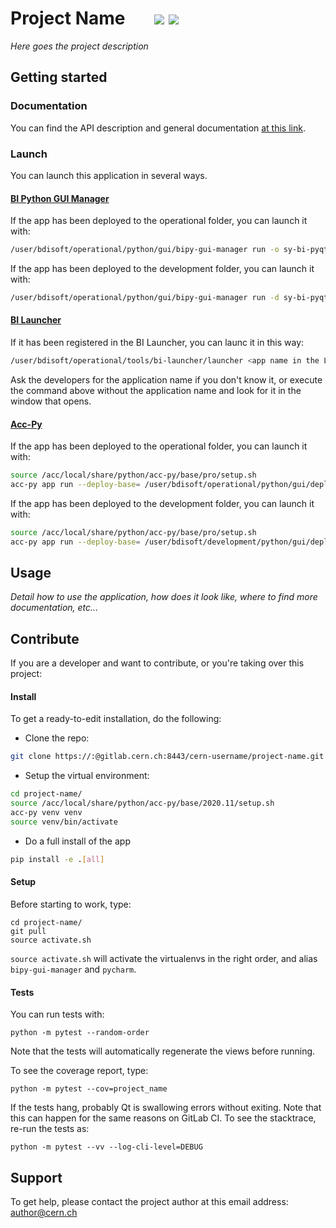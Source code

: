 # Project Name    &nbsp; &nbsp; &nbsp; ![](https://gitlab.cern.ch/gitlab-group/sy-bi-pyqt-template/badges/master/coverage.svg)  ![](https://gitlab.cern.ch/gitlab-group/sy-bi-pyqt-template/badges/master/pipeline.svg)

_Here goes the project description_

## Getting started

### Documentation

You can find the API description and general documentation [at this link](https://acc-py.web.cern.ch/gitlab/gitlab-group/sy-bi-pyqt-template).

### Launch

You can launch this application in several ways.

#### [BI Python GUI Manager](https://gitlab.cern.ch/bisw-python/bipy-gui-manager)

If the app has been deployed to the operational folder, you can launch it with:

```bash
/user/bdisoft/operational/python/gui/bipy-gui-manager run -o sy-bi-pyqt-template
```

If the app has been deployed to the development folder, you can launch it with:

```bash
/user/bdisoft/operational/python/gui/bipy-gui-manager run -d sy-bi-pyqt-template
```

#### [BI Launcher](https://gitlab.cern.ch/bisw-java-fwk/bi-launcher)

If it has been registered in the BI Launcher, you can launc it in this way:

```bash
/user/bdisoft/operational/tools/bi-launcher/launcher <app name in the Launcher>
```

Ask the developers for the application name if you don't know it,
or execute the command above without the application name and look for it in the
window that opens.

#### [Acc-Py](https://wikis.cern.ch/display/ACCPY/Getting+started+with+Acc-Py)

If the app has been deployed to the operational folder, you can launch it with:

```bash
source /acc/local/share/python/acc-py/base/pro/setup.sh
acc-py app run --deploy-base= /user/bdisoft/operational/python/gui/deployments sy-bi-pyqt-template
```

If the app has been deployed to the development folder, you can launch it with:

```bash
source /acc/local/share/python/acc-py/base/pro/setup.sh
acc-py app run --deploy-base= /user/bdisoft/development/python/gui/deployments sy-bi-pyqt-template
```

## Usage

_Detail how to use the application, how does it look like, where to find more documentation, etc..._


## Contribute
If you are a developer and want to contribute, or you're taking over this project:

#### Install
To get a ready-to-edit installation, do the following:

- Clone the repo:
```bash
git clone https://:@gitlab.cern.ch:8443/cern-username/project-name.git
```

- Setup the virtual environment:

```bash
cd project-name/
source /acc/local/share/python/acc-py/base/2020.11/setup.sh
acc-py venv venv
source venv/bin/activate
```

- Do a full install of the app

```bash
pip install -e .[all]
```

#### Setup

Before starting to work, type:

```shell
cd project-name/
git pull
source activate.sh
```

`source activate.sh` will activate the virtualenvs in the right order, and alias `bipy-gui-manager` and `pycharm`.

#### Tests
You can run tests with:

```shell
python -m pytest --random-order
```

Note that the tests will automatically regenerate the views before running.

To see the coverage report, type:

```shell
python -m pytest --cov=project_name
```

If the tests hang, probably Qt is swallowing errors without exiting. Note that
this can happen for the same reasons on GitLab CI. To see the stacktrace,
re-run the tests as:

```shell
python -m pytest --vv --log-cli-level=DEBUG
```

## Support

To get help, please contact the project author at this email address: author@cern.ch
